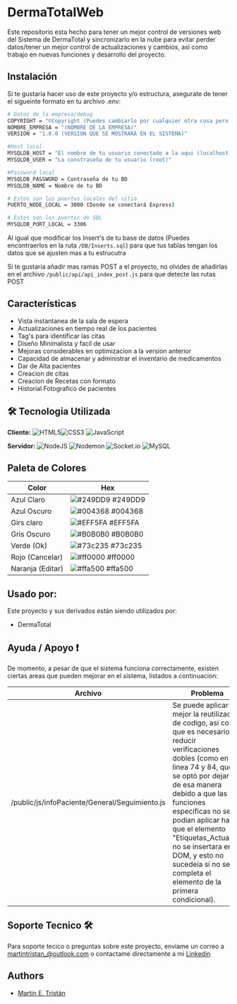 
# DermaTotalWeb

Este repositorio esta hecho para tener un mejor control de versiones web del Sistema de DermaTotal y sincronizarlo en la nube para evitar perder datos/tener un mejor control de actualizaciones y cambios, asi como trabajo en nuevas funciones y desarrollo del proyecto.




## Instalación

 Si te gustaria hacer uso de este proyecto y/o estructura, asegurate de tener el sigueinte formato en tu archivo .env:
```bash
# Datos de la empresa/debug
COPYRIGHT = "©Copyright (Puedes cambiarlo por cualquier otra cosa pero... este es el texto que se mostrará antes del nombre de la empresa)"
NOMBRE_EMPRESA = "(NOMBRE DE LA EMPRESA)"
VERSION = "1.0.0 (VERSION QUE SE MOSTRARÁ EN EL SISTEMA)"

#Host local
MYSQLDB_HOST = "El nombre de tu usuario conectado a la aqui (localhost)"
MYSQLDB_USER = "La constraseña de tu usuario (root)"

#Password local
MYSQLDB_PASSWORD = Contraseña de tu BD
MYSQLDB_NAME = Nombre de tu BD

# Estos son los puertos locales del sitio 
PUERTO_NODE_LOCAL = 3000 (Donde se conectará Express)

# Estos son los puertos de SQL
MYSQLDB_PORT_LOCAL = 3306
```

Al igual que modificar los Insert's de tu base de datos (Puedes encontraerlos en la ruta `/DB/Inserts.sql`) para que tus tablas tengan los datos que se ajusten mas a tu estrucutra

Si te gustaria añadir mas ramas POST a el proyecto, no olvides de añadirlas en el archivo `/public/api/api_index_post.js` para que detecte 
las rutas POST


## Características

- Vista instantanea de la sala de espera
- Actualizaciones en tiempo real de los pacientes 
- Tag's para identificar las citas
- Diseño Minimalista y facil de usar
- Mejoras considerables en optimizacion a la version anterior
- Capacidad de almacenar y administrar el inventario de medicamentos
- Dar de Alta pacientes
- Creacion de citas 
- Creacion de Recetas con formato 
- Historial Fotografico de pacientes


## 🛠 Tecnologia Utilizada

**Cliente:** ![HTML5](https://img.shields.io/badge/html5-%23E34F26.svg?style=for-the-badge&logo=html5&logoColor=white)![CSS3](https://img.shields.io/badge/css3-%231572B6.svg?style=for-the-badge&logo=css3&logoColor=white) 
![JavaScript](https://img.shields.io/badge/javascript-%23323330.svg?style=for-the-badge&logo=javascript&logoColor=%23F7DF1E) 

**Servidor:** 
![NodeJS](https://img.shields.io/badge/node.js-6DA55F?style=for-the-badge&logo=node.js&logoColor=white) 
![Nodemon](https://img.shields.io/badge/NODEMON-%23323330.svg?style=for-the-badge&logo=nodemon&logoColor=%BBDEAD) 
![Socket.io](https://img.shields.io/badge/Socket.io-black?style=for-the-badge&logo=socket.io&badgeColor=010101) 
![MySQL](https://img.shields.io/badge/mysql-%2300f.svg?style=for-the-badge&logo=mysql&logoColor=white)


## Paleta de Colores

| Color             | Hex                                                                |
| ----------------- | ------------------------------------------------------------------ |
| Azul Claro| ![#249DD9](https://via.placeholder.com/10/249DD9?text=+) #249DD9 |
| Azul Oscuro| ![#004368](https://via.placeholder.com/10/004368?text=+) #004368 |
| Girs claro | ![#EFF5FA](https://via.placeholder.com/10/EFF5FA?text=+) #EFF5FA |
| Gris Oscuro | ![#B0B0B0](https://via.placeholder.com/10/B0B0B0?text=+) #B0B0B0 |
| Verde (Ok)|![#73c235](https://via.placeholder.com/10/73c235?text=+) #73c235 |
| Rojo (Cancelar)|![#ff0000](https://via.placeholder.com/10/ff0000?text=+) #ff0000 |
|Naranja (Editar)|![#ffa500](https://via.placeholder.com/10/ffa500?text=+) #ffa500 |


## Usado por:

Este proyecto y sus derivados están siendo utilizados por:

- DermaTotal



## Ayuda / Apoyo ❗️
De momento, a pesar de que el sistema funciona correctamente, existen ciertas areas que pueden mejorar en el sistema, listados a continuacion:

| Archivo       | Problema                                                           |
| ----------------- | ------------------------------------------------------------------ |
| /public/js/infoPaciente/General/Seguimiento.js | Se puede aplicar mejor la reutilizacion de codigo, asi como que es necesario reducir verificaciones dobles (como en la linea 74 y 84, que se optó por dejarlo de esa manera debido a que las funciones especificas no se podian aplicar hasta que el elemento "Etiquetas_Actuales" no se insertara en el DOM, y esto no sucedeía si no se completa el elemento de la primera condicional).|


## Soporte Tecnico 🛠️

Para soporte tecico o preguntas sobre este proyecto, enviame un correo a martintristan_@outlook.com o contactame directamente a mi [Linkedin](https://www.linkedin.com/in/martín-emmanuel-tristán-méndez-762072229/)


## Authors

- [Martin E. Tristán](https://www.linkedin.com/in/martín-emmanuel-tristán-méndez-762072229/)

